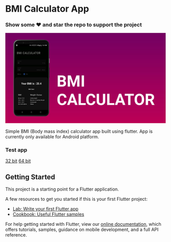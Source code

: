 # BMI Calculator App

### Show some :heart: and star the repo to support the project

![BMI CALCULATOR](https://github.com/sonawane-vivek/bmi-calculator/blob/master/app_banner.jpeg)

Simple BMI (Body mass index) calculator app built using flutter.
App is currently only available for Android platform.

### Test app

[32 bit](https://drive.google.com/file/d/1YbHv-H1lC2RPPAgWnJx3N095T2bV7AQl/view?usp=sharing)
[64 bit](https://drive.google.com/file/d/1q43yqDo12VanNpDSd7yBBWBawHgoxG8f/view?usp=sharing)

## Getting Started

This project is a starting point for a Flutter application.

A few resources to get you started if this is your first Flutter project:

- [Lab: Write your first Flutter app](https://flutter.dev/docs/get-started/codelab)
- [Cookbook: Useful Flutter samples](https://flutter.dev/docs/cookbook)

For help getting started with Flutter, view our
[online documentation](https://flutter.dev/docs), which offers tutorials,
samples, guidance on mobile development, and a full API reference.
